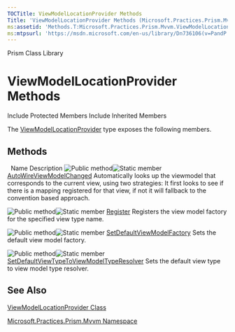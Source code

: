 ```yaml
---
TOCTitle: ViewModelLocationProvider Methods
Title: 'ViewModelLocationProvider Methods (Microsoft.Practices.Prism.Mvvm)'
ms:assetid: 'Methods.T:Microsoft.Practices.Prism.Mvvm.ViewModelLocationProvider'
ms:mtpsurl: 'https://msdn.microsoft.com/en-us/library/Dn736106(v=PandP.50)'
---
```


Prism Class Library

ViewModelLocationProvider Methods
=================================

Include Protected Members
Include Inherited Members

The [ViewModelLocationProvider](https://msdn.microsoft.com/t:microsoft.practices.prism.mvvm.viewmodellocationprovider) type exposes the following members.

Methods
-------

<span id="methodTableToggle"></span>
 
Name
Description
![](https://msdn.microsoft.com/en-us/Dn736106.pubmethod(en-us,PandP.50).gif "Public method")![](https://msdn.microsoft.com/en-us/Dn736106.static(en-us,PandP.50).gif "Static member")
[AutoWireViewModelChanged](https://msdn.microsoft.com/m:microsoft.practices.prism.mvvm.viewmodellocationprovider.autowireviewmodelchanged(microsoft.practices.prism.mvvm.iview))
Automatically looks up the viewmodel that corresponds to the current view, using two strategies: It first looks to see if there is a mapping registered for that view, if not it will fallback to the convention based approach.

![](https://msdn.microsoft.com/en-us/Dn736106.pubmethod(en-us,PandP.50).gif "Public method")![](https://msdn.microsoft.com/en-us/Dn736106.static(en-us,PandP.50).gif "Static member")
[Register](https://msdn.microsoft.com/m:microsoft.practices.prism.mvvm.viewmodellocationprovider.register(system.string%2csystem.func%7bsystem.object%7d))
Registers the view model factory for the specified view type name.

![](https://msdn.microsoft.com/en-us/Dn736106.pubmethod(en-us,PandP.50).gif "Public method")![](https://msdn.microsoft.com/en-us/Dn736106.static(en-us,PandP.50).gif "Static member")
[SetDefaultViewModelFactory](https://msdn.microsoft.com/m:microsoft.practices.prism.mvvm.viewmodellocationprovider.setdefaultviewmodelfactory(system.func%7bsystem.type%2csystem.object%7d))
Sets the default view model factory.

![](https://msdn.microsoft.com/en-us/Dn736106.pubmethod(en-us,PandP.50).gif "Public method")![](https://msdn.microsoft.com/en-us/Dn736106.static(en-us,PandP.50).gif "Static member")
[SetDefaultViewTypeToViewModelTypeResolver](https://msdn.microsoft.com/m:microsoft.practices.prism.mvvm.viewmodellocationprovider.setdefaultviewtypetoviewmodeltyperesolver(system.func%7bsystem.type%2csystem.type%7d))
Sets the default view type to view model type resolver.

See Also
--------

<span id="seeAlsoToggle"></span>
[ViewModelLocationProvider Class](https://msdn.microsoft.com/t:microsoft.practices.prism.mvvm.viewmodellocationprovider)

[Microsoft.Practices.Prism.Mvvm Namespace](https://msdn.microsoft.com/n:microsoft.practices.prism.mvvm)
